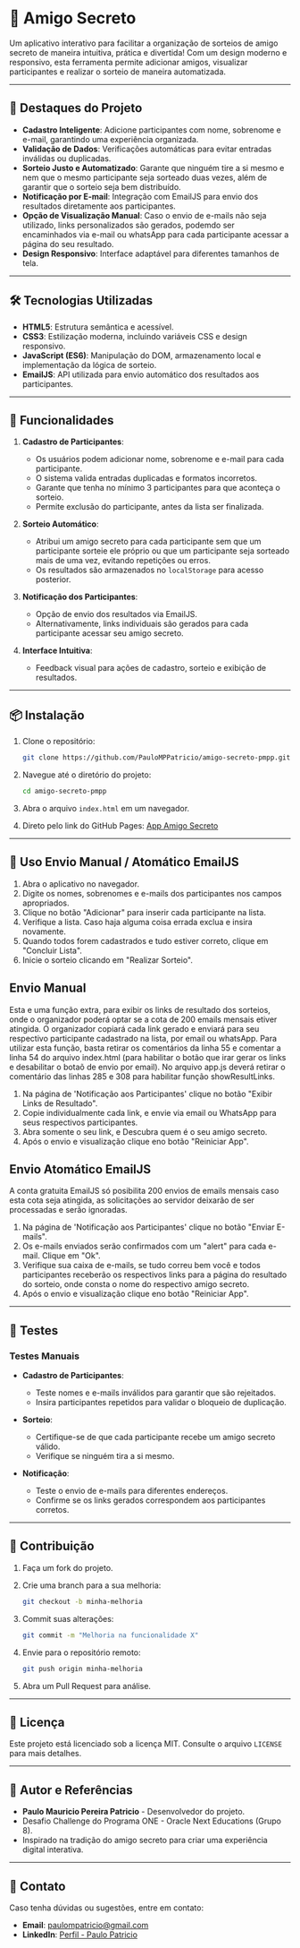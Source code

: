 # 🎉 Amigo Secreto

Um aplicativo interativo para facilitar a organização de sorteios de amigo secreto de maneira intuitiva, prática e divertida! Com um design moderno e responsivo, esta ferramenta permite adicionar amigos, visualizar participantes e realizar o sorteio de maneira automatizada.

---

## 🌟 Destaques do Projeto

- **Cadastro Inteligente**: Adicione participantes com nome, sobrenome e e-mail, garantindo uma experiência organizada.
- **Validação de Dados**: Verificações automáticas para evitar entradas inválidas ou duplicadas.
- **Sorteio Justo e Automatizado**: Garante que ninguém tire a si mesmo e nem que o mesmo participante seja sorteado duas vezes, além de garantir que o sorteio seja bem distribuído.
- **Notificação por E-mail**: Integração com EmailJS para envio dos resultados diretamente aos participantes.
- **Opção de Visualização Manual**: Caso o envio de e-mails não seja utilizado, links personalizados são gerados, podemdo ser encaminhados via e-mail ou whatsApp para cada participante acessar a página do seu resultado.
- **Design Responsivo**: Interface adaptável para diferentes tamanhos de tela.

---

## 🛠️ Tecnologias Utilizadas

- **HTML5**: Estrutura semântica e acessível.
- **CSS3**: Estilização moderna, incluindo variáveis CSS e design responsivo.
- **JavaScript (ES6)**: Manipulação do DOM, armazenamento local e implementação da lógica de sorteio.
- **EmailJS**: API utilizada para envio automático dos resultados aos participantes.

---

## 🚀 Funcionalidades

1. **Cadastro de Participantes**:
   - Os usuários podem adicionar nome, sobrenome e e-mail para cada participante.
   - O sistema valida entradas duplicadas e formatos incorretos.
   - Garante que tenha no mínimo 3 participantes para que aconteça o sorteio.
   - Permite exclusão do participante, antes da lista ser finalizada.

2. **Sorteio Automático**:
   - Atribui um amigo secreto para cada participante sem que um participante sorteie ele próprio ou que um participante seja sorteado mais de uma vez, evitando repetições ou erros.
   - Os resultados são armazenados no `localStorage` para acesso posterior.

3. **Notificação dos Participantes**:
   - Opção de envio dos resultados via EmailJS.
   - Alternativamente, links individuais são gerados para cada participante acessar seu amigo secreto.

4. **Interface Intuitiva**:
   - Feedback visual para ações de cadastro, sorteio e exibição de resultados.

---

## 📦 Instalação

1. Clone o repositório:

   ```bash
   git clone https://github.com/PauloMPPatricio/amigo-secreto-pmpp.git
   ```

2. Navegue até o diretório do projeto:

   ```bash
   cd amigo-secreto-pmpp
   ```

3. Abra o arquivo `index.html` em um navegador.

4. Direto pelo link do GitHub Pages: [App Amigo Secreto](https://paulomppatricio.github.io/amigo-secreto-pmpp)

---

## 📖 Uso Envio Manual / Atomático EmailJS

1. Abra o aplicativo no navegador.
2. Digite os nomes, sobrenomes e e-mails dos participantes nos campos apropriados.
3. Clique no botão "Adicionar" para inserir cada participante na lista.
4. Verifique a lista. Caso haja alguma coisa errada exclua e insira novamente.
5. Quando todos forem cadastrados e tudo estiver correto, clique em "Concluir Lista".
6. Inicie o sorteio clicando em "Realizar Sorteio".

## Envio Manual

Esta e uma função extra, para exibir os links de resultado dos sorteios, onde o organizador poderá optar se a cota de 200 emails mensais etiver atingida. O organizador copiará cada link gerado e enviará para seu respectivo participante cadastrado na lista, por email ou whatsApp. Para utilizar esta função, basta retirar os comentários da linha
55 e comentar a linha 54 do arquivo index.html (para habilitar o botão que irar gerar os links e desabilitar o botaõ de envio por email). No arquivo app.js deverá retirar o comentário das linhas 285 e 308 para habilitar função showResultLinks.

1. Na página de 'Notificação aos Participantes' clique no botão "Exibir Links de Resultado".
2. Copie individualmente cada link, e envie via email ou WhatsApp para seus respectivos participantes.
3. Abra somente o seu link, e Descubra quem é o seu amigo secreto.
4. Após o envio e visualização clique eno botão "Reiniciar App".

## Envio Atomático EmailJS

A conta gratuita EmailJS só posibilita 200 envios de emails mensais caso esta cota seja atingida, as solicitações ao servidor deixarão de ser processadas e serão ignoradas.

1. Na página de 'Notificação aos Participantes' clique no botão "Enviar E-mails".
2. Os e-mails enviados serão confirmados com um "alert" para cada e-mail. Clique em "Ok".
3. Verifique sua caixa de e-mails, se tudo correu bem você e todos participantes receberão os respectivos links para a página do resultado do sorteio, onde consta o nome do respectivo amigo secreto.
4. Após o envio e visualização clique eno botão "Reiniciar App".

---

## 🧪 Testes

### Testes Manuais

- **Cadastro de Participantes**:
  - Teste nomes e e-mails inválidos para garantir que são rejeitados.
  - Insira participantes repetidos para validar o bloqueio de duplicação.

- **Sorteio**:
  - Certifique-se de que cada participante recebe um amigo secreto válido.
  - Verifique se ninguém tira a si mesmo.

- **Notificação**:
  - Teste o envio de e-mails para diferentes endereços.
  - Confirme se os links gerados correspondem aos participantes corretos.

---

## 🤝 Contribuição

1. Faça um fork do projeto.
2. Crie uma branch para a sua melhoria:

   ```bash
   git checkout -b minha-melhoria
   ```

3. Commit suas alterações:

   ```bash
   git commit -m "Melhoria na funcionalidade X"
   ```

4. Envie para o repositório remoto:

   ```bash
   git push origin minha-melhoria
   ```

5. Abra um Pull Request para análise.

---

## 📜 Licença

Este projeto está licenciado sob a licença MIT. Consulte o arquivo `LICENSE` para mais detalhes.

---

## 👥 Autor e Referências

- **Paulo Mauricio Pereira Patricio** - Desenvolvedor do projeto.
- Desafio Challenge do Programa ONE - Oracle Next Educations (Grupo 8).
- Inspirado na tradição do amigo secreto para criar uma experiência digital interativa.

---

## 📩 Contato

Caso tenha dúvidas ou sugestões, entre em contato:

- **Email**: [paulompatricio@gmail.com](paulompatricio@gmail.com)
- **LinkedIn**: [Perfil - Paulo Patricio](https://www.linkedin.com/in/paulomppatricio/)
